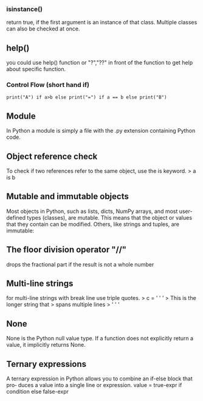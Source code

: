 ### isinstance()
return true, if the first argument is an instance of that class. Multiple classes can also be checked at once.
## help()
you could use help() function or "?","??" in front of the function to get help about specific function.

### Control Flow (short hand if)
	print("A") if a>b else print("=") if a == b else print("B") 


## Module
In Python a module is simply a file with the .py extension containing Python code.

## Object reference check
To check if two references refer to the same object, use the is keyword.
	> a is b
## Mutable and immutable objects
Most objects in Python, such as lists, dicts, NumPy arrays, and most user-defined
types (classes), are mutable. This means that the object or values that they contain can
be modified.
Others, like strings and tuples, are immutable:

## The floor division operator "//"
drops the fractional part if the result is not a whole number

## Multi-line strings
for multi-line strings with break line use triple quotes.
	> c = ' ' ' 
	> 	  This is the longer string that
	> 	   spans multiple lines
	> 	' ' '

## None
None is the Python null value type. If a function does not explicitly return a value, it
implicitly returns None.

## Ternary expressions
A ternary expression in Python allows you to combine an if-else block that pro‐
duces a value into a single line or expression.
	value = true-expr if condition else false-expr



